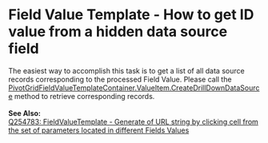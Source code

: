 # Field Value Template - How to get ID value from a hidden data source field


<p>The easiest way to accomplish this task is to get a list of all data source records corresponding to the processed Field Value. Please call the <a href="http://documentation.devexpress.com/#AspNet/DevExpressWebASPxPivotGridPivotGridFieldValueTemplateContainerMembersTopicAll">PivotGridFieldValueTemplateContainer.ValueItem.CreateDrillDownDataSource</a> method to retrieve corresponding records.<br /><br /><b>See Also:</b> <br /><a href="https://www.devexpress.com/Support/Center/p/Q254783">Q254783: FieldValueTemplate - Generate of URL string by clicking cell from the set of parameters located in different Fields Values</a></p>

<br/>


